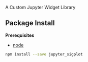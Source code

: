 A Custom Jupyter Widget Library

Package Install
---------------

**Prerequisites**
- [node](http://nodejs.org/)

```bash
npm install --save jupyter_sigplot
```
